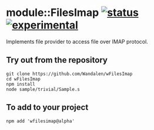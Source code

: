 
# module::FilesImap  [![status](https://github.com/Wandalen/wFilesImap/workflows/publish/badge.svg)](https://github.com/Wandalen/wFilesImap/actions?query=workflow%3Apublish) [![experimental](https://img.shields.io/badge/stability-experimental-orange.svg)](https://github.com/emersion/stability-badges#experimental)

Implements file provider to access file over IMAP protocol.

## Try out from the repository
```
git clone https://github.com/Wandalen/wFilesImap
cd wFilesImap
npm install
node sample/trivial/Sample.s
```

## To add to your project
```
npm add 'wfilesimap@alpha'
```
